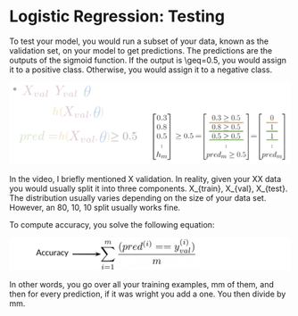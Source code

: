 # Logistic Regression: Testing

To test your model, you would run a subset of your data, known as the validation set, on your model to get predictions. The predictions are the outputs of the sigmoid function. If the output is \geq=0.5, you would assign it to a positive class. Otherwise, you would assign it to a negative class. 

![](xq8RYoHvROKvEWKB73TiUg_ac2e78d0c6654f58ab40.png)

In the video, I briefly mentioned X validation. In reality, given your XX data you would usually split it into three components. X_{train}, X_{val}, X_{test}. The distribution usually varies depending on the size of your data set. However, an 80, 10, 10 split usually works fine. 

To compute accuracy, you solve the following equation: 

![](1NW_9EVkS6yVv_RFZGusFA_90304c432911444eb5f9.png)

In other words, you go over all your training examples, mm of them, and then for every prediction, if it was wright you add a one. You then divide by mm. 

